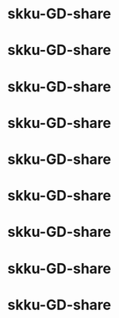# skku-GD-share
# skku-GD-share
# skku-GD-share
# skku-GD-share
# skku-GD-share
# skku-GD-share
# skku-GD-share
# skku-GD-share
# skku-GD-share
